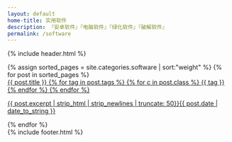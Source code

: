 ```yaml
---
layout: default
home-title: 实用软件
description: 『安卓软件』『电脑软件』『绿化软件』『破解软件』
permalink: /software
---
```


{% include header.html %}
<main aria-labelledby="main-title" class="home">
			<div class="theme-default-content custom content__default">
				<div>
					<div class="features" style="margin-top: 0;padding-top: 0;border-top: none;">
						{% assign sorted_pages = site.categories.software | sort:"weight" %}
						{% for post in sorted_pages %}
							<a class="feature" href="{{ post.url }}">
								<div class="flex">
									{{ post.title }}
									{% for tag in post.tags %}
									{% for c in post.class %}
									<span class="{{ c }}">{{ tag }}</span>
									{% endfor %}
									{% endfor %}
								</div>
							<p class="post-excerpt">{{ post.excerpt | strip_html | strip_newlines | truncate: 50}}<time class="post-date" datetime="{{ post.date | date:"%y-%m-%d" }}">{{ post.date | date_to_string }}</time></p>
						</a>
						{% endfor %}
					</div>
					<!--<div class="tip">提示：末尾带有 <div class="icon-svg icon-svg-tm" style="height:16px;width:16px;"></div> 图标的表示脚本</div>-->
				</div>
			</div>
			{% include footer.html %}

</main>
